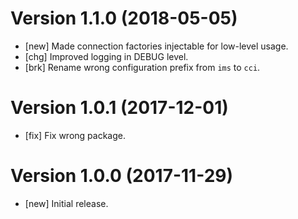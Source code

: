 # Version 1.1.0 (2018-05-05)

* [new] Made connection factories injectable for low-level usage.
* [chg] Improved logging in DEBUG level.
* [brk] Rename wrong configuration prefix from `ims` to `cci`.

# Version 1.0.1 (2017-12-01)

* [fix] Fix wrong package. 

# Version 1.0.0 (2017-11-29)

* [new] Initial release. 
